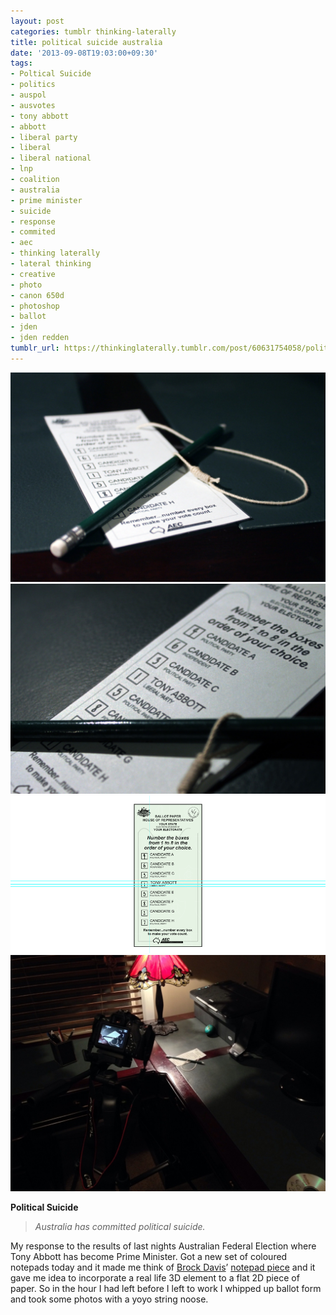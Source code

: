 ```yaml
---
layout: post
categories: tumblr thinking-laterally
title: political suicide australia
date: '2013-09-08T19:03:00+09:30'
tags:
- Poltical Suicide
- politics
- auspol
- ausvotes
- tony abbott
- abbott
- liberal party
- liberal
- liberal national
- lnp
- coalition
- australia
- prime minister
- suicide
- response
- commited
- aec
- thinking laterally
- lateral thinking
- creative
- photo
- canon 650d
- photoshop
- ballot
- jden
- jden redden
tumblr_url: https://thinkinglaterally.tumblr.com/post/60631754058/political-suicide-australia
---
```

 ![](/content/images/tumblr/thinking-laterally/tumblr_mssvvzm6U81qh9he3o2_1280.jpg)  
 ![](/content/images/tumblr/thinking-laterally/tumblr_mssvvzm6U81qh9he3o1_1280.jpg)  
 ![](/content/images/tumblr/thinking-laterally/tumblr_mssvvzm6U81qh9he3o3_1280.png)  
 ![](/content/images/tumblr/thinking-laterally/tumblr_mssvvzm6U81qh9he3o4_1280.jpg)  
  

**Political Suicide**

> _Australia has&nbsp;committed&nbsp;political suicide.&nbsp;_

My response to the results of last nights Australian Federal Election where Tony Abbott has become Prime Minister. Got a new set of coloured notepads today and it made me think of [Brock Davis](http://www.designboom.com/)’ [notepad piece](http://www.designboom.com/cms/images/ridhika/brock3.jpg)&nbsp;and it gave me idea to incorporate a real life 3D element to a flat 2D piece of paper. So in the hour I had left before I left to work I whipped up ballot form and took some photos with a yoyo string noose. &nbsp;

